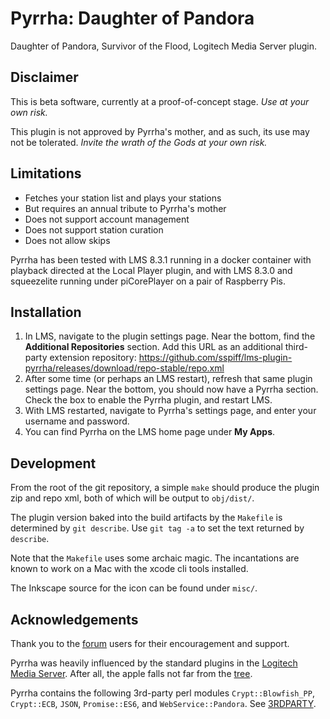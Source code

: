 # Pyrrha: Daughter of Pandora

Daughter of Pandora, Survivor of the Flood, Logitech Media Server plugin.

## Disclaimer

This is beta software, currently at a proof-of-concept stage.
_Use at your own risk._

This plugin is not approved by Pyrrha's mother, and as such, its use may
not be tolerated.  _Invite the wrath of the Gods at your own risk._

## Limitations

- Fetches your station list and plays your stations
- But requires an annual tribute to Pyrrha's mother
- Does not support account management
- Does not support station curation
- Does not allow skips

Pyrrha has been tested with LMS 8.3.1 running in a docker container with
playback directed at the Local Player plugin, and with LMS 8.3.0 and
squeezelite running under piCorePlayer on a pair of Raspberry Pis.

## Installation

1. In LMS, navigate to the plugin settings page.  Near the bottom, find the
   **Additional Repositories** section.  Add this URL as an additional
   third-party extension repository:
   https://github.com/sspiff/lms-plugin-pyrrha/releases/download/repo-stable/repo.xml
2. After some time (or perhaps an LMS restart), refresh that same plugin
   settings page.  Near the bottom, you should now have a Pyrrha section.
   Check the box to enable the Pyrrha plugin, and restart LMS.
3. With LMS restarted, navigate to Pyrrha's settings page, and enter your
   username and password.
4. You can find Pyrrha on the LMS home page under **My Apps**.

## Development

From the root of the git repository, a simple ```make``` should produce
the plugin zip and repo xml, both of which will be output to ```obj/dist/```.

The plugin version baked into the build artifacts by the ```Makefile```
is determined by ```git describe```.  Use ```git tag -a``` to set the text
returned by ```describe```.

Note that the ```Makefile``` uses some archaic magic.  The incantations
are known to work on a Mac with the xcode cli tools installed.

The Inkscape source for the icon can be found under ```misc/```.

## Acknowledgements

Thank you to the [forum](https://forums.slimdevices.com/) users for their
encouragement and support.

Pyrrha was heavily influenced by the standard plugins in the
[Logitech Media Server](https://github.com/Logitech/slimserver).
After all, the apple falls not far from the
[tree](https://github.com/Logitech/slimserver/tree/public/8.4/Slim/Plugin/Pandora).

Pyrrha contains the following 3rd-party perl modules
```Crypt::Blowfish_PP```, ```Crypt::ECB```, ```JSON```,
```Promise::ES6```, and ```WebService::Pandora```.
See [3RDPARTY](3RDPARTY.md).

